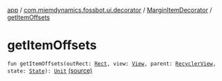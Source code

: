 [app](../../index.md) / [com.miemdynamics.fossbot.ui.decorator](../index.md) / [MarginItemDecorator](index.md) / [getItemOffsets](./get-item-offsets.md)

# getItemOffsets

`fun getItemOffsets(outRect: `[`Rect`](https://developer.android.com/reference/android/graphics/Rect.html)`, view: `[`View`](https://developer.android.com/reference/android/view/View.html)`, parent: `[`RecyclerView`](https://developer.android.com/reference/androidx/recyclerview/widget/RecyclerView.html)`, state: `[`State`](https://developer.android.com/reference/androidx/recyclerview/widget/RecyclerView/State.html)`): `[`Unit`](https://kotlinlang.org/api/latest/jvm/stdlib/kotlin/-unit/index.html) [(source)](https://github.com/binyot/fossbot/tree/master/app/src/main/java/com/miemdynamics/fossbot/ui/decorator/MarginItemDecorator.kt#L11)